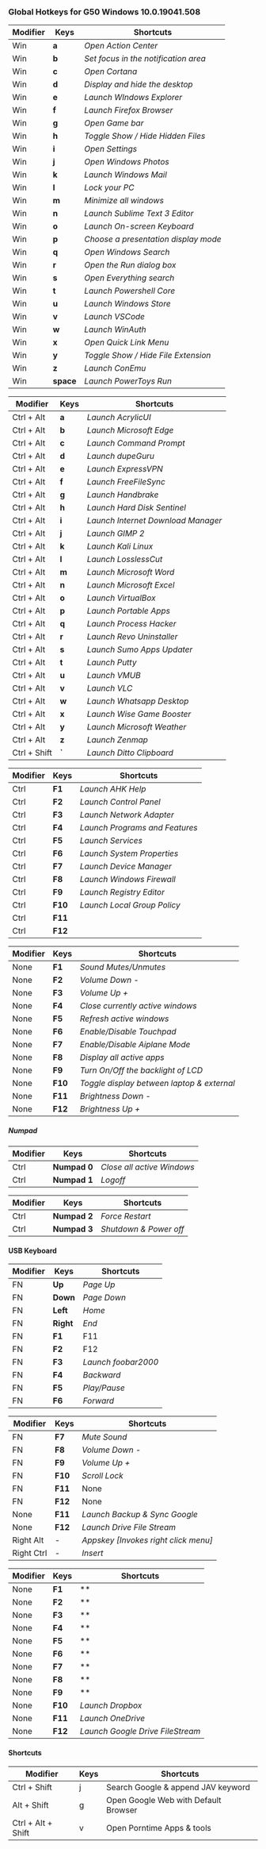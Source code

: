 ### Global Hotkeys for G50 Windows 10.0.19041.508

Modifier | Keys | Shortcuts
------------ | ------------- | -------------
Win | **a** | *Open Action Center*
Win | **b** | *Set focus in the notification area*
Win | **c** | *Open Cortana*
Win | **d** | *Display and hide the desktop*
Win | **e** | *Launch WIndows Explorer*
Win | **f** | *Launch Firefox Browser*
Win | **g** | *Open Game bar*
Win | **h** | *Toggle Show / Hide Hidden Files*
Win | **i** | *Open Settings*
Win | **j** | *Open Windows Photos*
Win | **k** | *Launch Windows Mail*
Win | **l** | *Lock your PC*
Win | **m** | *Minimize all windows*
Win | **n** | *Launch Sublime Text 3 Editor*
Win | **o** | *Launch On-screen Keyboard*
Win | **p** | *Choose a presentation display mode* 
Win | **q** | *Open Windows Search*
Win | **r** | *Open the Run dialog box*
Win | **s** | *Open Everything search*
Win | **t** | *Launch Powershell Core*
Win | **u** | *Launch Windows Store*
Win | **v** | *Launch VSCode*
Win | **w** | *Launch WinAuth*
Win | **x** | *Open Quick Link Menu*
Win | **y** | *Toggle Show / Hide File Extension*
Win | **z** | *Launch ConEmu*
Win | **space** | *Launch PowerToys Run*

Modifier | Keys | Shortcuts
------------ | ------------- | -------------
Ctrl + Alt | **a** | *Launch AcrylicUI*
Ctrl + Alt | **b** | *Launch Microsoft Edge*
Ctrl + Alt | **c** | *Launch Command Prompt*
Ctrl + Alt | **d** | *Launch dupeGuru*
Ctrl + Alt | **e** | *Launch ExpressVPN*
Ctrl + Alt | **f** | *Launch FreeFileSync*
Ctrl + Alt | **g** | *Launch Handbrake*
Ctrl + Alt | **h** | *Launch Hard Disk Sentinel*
Ctrl + Alt | **i** | *Launch Internet Download Manager*
Ctrl + Alt | **j** | *Launch GIMP 2*
Ctrl + Alt | **k** | *Launch Kali Linux*
Ctrl + Alt | **l** | *Launch LosslessCut*
Ctrl + Alt | **m** | *Launch Microsoft Word*
Ctrl + Alt | **n** | *Launch Microsoft Excel*
Ctrl + Alt | **o** | *Launch VirtualBox*
Ctrl + Alt | **p** | *Launch Portable Apps*
Ctrl + Alt | **q** | *Launch Process Hacker*
Ctrl + Alt | **r** | *Launch Revo Uninstaller*
Ctrl + Alt | **s** | *Launch Sumo Apps Updater*
Ctrl + Alt | **t** | *Launch Putty*
Ctrl + Alt | **u** | *Launch VMUB*
Ctrl + Alt | **v** | *Launch VLC*
Ctrl + Alt | **w** | *Launch Whatsapp Desktop*
Ctrl + Alt | **x** | *Launch Wise Game Booster*
Ctrl + Alt | **y** | *Launch Microsoft Weather*
Ctrl + Alt | **z** | *Launch Zenmap*
Ctrl + Shift | **\`** | *Launch Ditto Clipboard*

Modifier | Keys | Shortcuts
------------ | ------------- | -------------
Ctrl | **F1** | *Launch AHK Help*
Ctrl | **F2** | *Launch Control Panel*
Ctrl | **F3** | *Launch Network Adapter*
Ctrl | **F4** | *Launch Programs and Features*
Ctrl | **F5** | *Launch Services*
Ctrl | **F6** | *Launch System Properties*
Ctrl | **F7** | *Launch Device Manager*
Ctrl | **F8** | *Launch Windows Firewall*
Ctrl | **F9** | *Launch Registry Editor*
Ctrl | **F10** | *Launch Local Group Policy*
Ctrl | **F11** | 
Ctrl | **F12** | 

Modifier | Keys | Shortcuts
------------ | ------------- | -------------
None | **F1** | *Sound Mutes/Unmutes*
None | **F2** | *Volume Down -*
None | **F3** | *Volume Up +*
None | **F4** | *Close currently active windows*
None | **F5** | *Refresh active windows*
None | **F6** | *Enable/Disable Touchpad*
None | **F7** | *Enable/Disable Aiplane Mode*
None | **F8** | *Display all active apps*
None | **F9** | *Turn On/Off the backlight of LCD*
None | **F10** | *Toggle display between laptop & external*
None | **F11** | *Brightness Down -*
None | **F12** | *Brightness Up +*

##### Numpad
Modifier | Keys | Shortcuts
------------ | ------------- | -------------
Ctrl | **Numpad 0** | *Close all active Windows*
Ctrl | **Numpad 1** | *Logoff*

Modifier | Keys | Shortcuts
------------ | ------------- | -------------
Ctrl | **Numpad 2** | *Force Restart*
Ctrl | **Numpad 3** | *Shutdown & Power off*

#### USB Keyboard

Modifier | Keys | Shortcuts
------------ | ------------- | -------------
FN | **Up** | *Page Up*
FN | **Down** | *Page Down*
FN | **Left** | *Home*
FN | **Right** | *End*
FN | **F1** | F11
FN | **F2** | F12
FN | **F3** | *Launch foobar2000*
FN | **F4** | *Backward*
FN | **F5** | *Play/Pause*
FN | **F6** | *Forward*

Modifier | Keys | Shortcuts
------------ | ------------- | -------------
FN | **F7** | *Mute Sound*
FN | **F8** | *Volume Down -*
FN | **F9** | *Volume Up +*
FN | **F10** | *Scroll Lock*
FN | **F11** | None
FN | **F12** | None
None | **F11** | *Launch Backup & Sync Google*
None | **F12** | *Launch Drive File Stream*
Right Alt | - | *Appskey [Invokes right click menu]*
Right Ctrl | - | *Insert*

Modifier | Keys | Shortcuts
------------ | ------------- | -------------
None | **F1** | **
None | **F2** | **
None | **F3** | **
None | **F4** | **
None | **F5** | **
None | **F6** | **
None | **F7** | **
None | **F8** | **
None | **F9** | **
None | **F10** | *Launch Dropbox*
None | **F11** | *Launch OneDrive*
None | **F12** | *Launch Google Drive FileStream*


#### Shortcuts

Modifier | Keys | Shortcuts
------------ | ------------- | -------------
Ctrl + Shift | j | Search Google & append JAV keyword
Alt + Shift | g | Open Google Web with Default Browser
Ctrl + Alt + Shift | v | Open Porntime Apps & tools